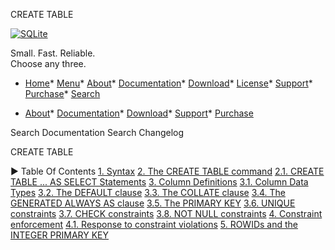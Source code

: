 




CREATE TABLE




[![SQLite](images/sqlite370_banner.gif)](index.html)


Small. Fast. Reliable.  
Choose any three.


* [Home](index.html)* [Menu](javascript:void(0))* [About](about.html)* [Documentation](docs.html)* [Download](download.html)* [License](copyright.html)* [Support](support.html)* [Purchase](prosupport.html)* [Search](javascript:void(0))




* [About](about.html)* [Documentation](docs.html)* [Download](download.html)* [Support](support.html)* [Purchase](prosupport.html)






Search Documentation
Search Changelog










CREATE TABLE


►
Table Of Contents
[1\. Syntax](#syntax)
[2\. The CREATE TABLE command](#the_create_table_command)
[2\.1\. CREATE TABLE ... AS SELECT Statements](#create_table_as_select_statements)
[3\. Column Definitions](#column_definitions)
[3\.1\. Column Data Types](#column_data_types)
[3\.2\. The DEFAULT clause](#the_default_clause)
[3\.3\. The COLLATE clause](#the_collate_clause)
[3\.4\. The GENERATED ALWAYS AS clause](#the_generated_always_as_clause)
[3\.5\. The PRIMARY KEY](#the_primary_key)
[3\.6\. UNIQUE constraints](#unique_constraints)
[3\.7\. CHECK constraints](#check_constraints)
[3\.8\. NOT NULL constraints](#not_null_constraints)
[4\. Constraint enforcement](#constraint_enforcement)
[4\.1\. Response to constraint violations](#response_to_constraint_violations)
[5\. ROWIDs and the INTEGER PRIMARY KEY](#rowids_and_the_integer_primary_key)




